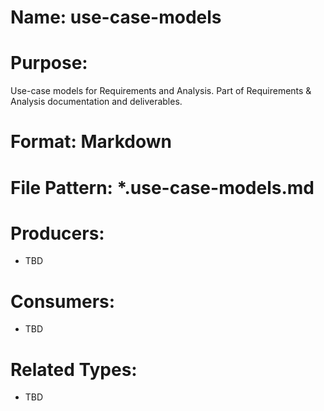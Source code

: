 # Name: use-case-models

# Purpose:
Use-case models for Requirements and Analysis. Part of Requirements & Analysis documentation and deliverables.

# Format: Markdown

# File Pattern: *.use-case-models.md

# Producers:
- TBD

# Consumers:
- TBD

# Related Types:
- TBD
